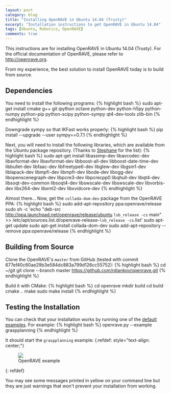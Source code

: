 ```yaml
---
layout: post
category: blog
title: "Installing OpenRAVE in Ubuntu 14.04 (Trusty)"
excerpt: "Installation instructions to get OpenRAVE in Ubuntu 14.04"
tags: [Ubuntu, Robotics, OpenRAVE]
comments: true
---
```

This instructions are for installing OpenRAVE in Ubuntu 14.04 (Trusty). For the official documentation of OpenRAVE, please refer to http://openrave.org.

From my experience, the best solution to install OpenRAVE today is to build from source.

## Dependencies

You need to install the following programs:
{% highlight bash %}
sudo apt-get install cmake g++ git ipython octave python-dev python-h5py python-numpy python-pip python-scipy python-sympy qt4-dev-tools zlib-bin
{% endhighlight %}

Downgrade sympy so that IKFast works properly:
{% highlight bash %}
pip install --upgrade --user sympy==0.7.1
{% endhighlight %}

Next, you will need to install the following libraries, which are available from the Ubuntu package repository. (Thanks to [Stephane](https://scaron.info/teaching/installing-openrave-on-ubuntu-14.04.html) for the list):
{% highlight bash %}
sudo apt-get install libassimp-dev libavcodec-dev libavformat-dev libavformat-dev libboost-all-dev libboost-date-time-dev libbullet-dev libfaac-dev libfreetype6-dev libglew-dev  libgsm1-dev liblapack-dev libmpfi-dev libmpfr-dev libode-dev libogg-dev libopenscenegraph-dev libpcre3-dev libpcrecpp0 libqhull-dev libqt4-dev libsoqt-dev-common libsoqt4-dev libswscale-dev libswscale-dev libvorbis-dev libx264-dev libxml2-dev libxvidcore-dev
{% endhighlight %}

Almost there... Now, get the `collada-dom-dev` package from the OpenRAVE PPA:
{% highlight bash %}
sudo add-apt-repository ppa:openrave/release
sudo sh -c 'echo "deb-src http://ppa.launchpad.net/openrave/release/ubuntu `lsb_release -cs` main" >> /etc/apt/sources.list.d/openrave-release-`lsb_release -cs`.list'
sudo apt-get update
sudo apt-get install collada-dom-dev
sudo add-apt-repository --remove ppa:openrave/release
{% endhighlight %}

## Building from Source

Clone the OpenRAVE's `master` from GitHub (tested with commit 677ef40c60ae29b3e584dc883a799d126cc55752):
{% highlight bash %}
cd ~/git
git clone --branch master https://github.com/rdiankov/openrave.git
{% endhighlight %}

Build it with CMake:
{% highlight bash %}
cd openrave
mkdir build
cd build
cmake ..
make
sudo make install
{% endhighlight %}

## Testing the Installation
You can check that your installation works by running one of the [default examples](http://openrave.org/docs/latest_stable/examples/). For example:
{% highlight bash %}
openrave.py --example graspplanning
{% endhighlight %}

It should start the `graspplanning` example:
{:refdef: style="text-align: center;"}
<figure>
  <img src="{{ site.url }}/images/graspplanning.jpg">
  <figcaption>OpenRAVE example</figcaption>
</figure>
{: refdef}

You may see some messages printed in yellow on your command line but they are just warnings that won't prevent your installation from working.

